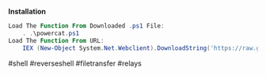 
**Installation**

```powershell
Load The Function From Downloaded .ps1 File:
    . .\powercat.ps1
Load The Function From URL:
    IEX (New-Object System.Net.Webclient).DownloadString('https://raw.githubusercontent.com/besimorhino/powercat/master/powercat.ps1')
```

#shell #reverseshell #filetransfer #relays